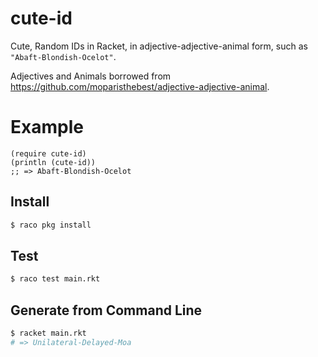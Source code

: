 cute-id
=======

Cute, Random IDs in Racket, in adjective-adjective-animal form, such as
`"Abaft-Blondish-Ocelot"`.

Adjectives and Animals borrowed from https://github.com/moparisthebest/adjective-adjective-animal.

# Example

``` racket
(require cute-id)
(println (cute-id))
;; => Abaft-Blondish-Ocelot
```


## Install 

``` sh
$ raco pkg install
```


## Test

``` sh
$ raco test main.rkt
```


## Generate from Command Line

``` sh
$ racket main.rkt
# => Unilateral-Delayed-Moa
```
